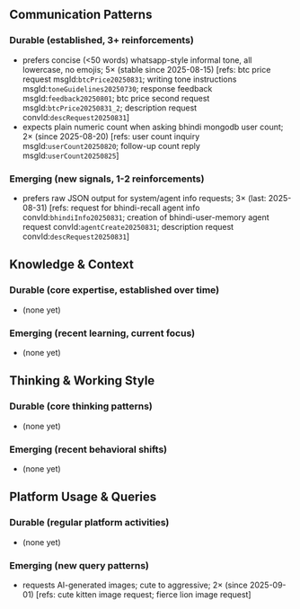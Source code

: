 ## Communication Patterns
### Durable (established, 3+ reinforcements)
- prefers concise (<50 words) whatsapp-style informal tone, all lowercase, no emojis; 5× (stable since 2025-08-15) [refs: btc price request msgId:`btcPrice20250831`; writing tone instructions msgId:`toneGuidelines20250730`; response feedback msgId:`feedback20250801`; btc price second request msgId:`btcPrice20250831_2`; description request convId:`descRequest20250831`]
- expects plain numeric count when asking bhindi mongodb user count; 2× (since 2025-08-20) [refs: user count inquiry msgId:`userCount20250820`; follow-up count reply msgId:`userCount20250825`]

### Emerging (new signals, 1-2 reinforcements)
- prefers raw JSON output for system/agent info requests; 3× (last: 2025-08-31) [refs: request for bhindi-recall agent info convId:`bhindiInfo20250831`; creation of bhindi-user-memory agent request convId:`agentCreate20250831`; description request convId:`descRequest20250831`]

## Knowledge & Context
### Durable (core expertise, established over time)
- (none yet)

### Emerging (recent learning, current focus)
- (none yet)

## Thinking & Working Style
### Durable (core thinking patterns)
- (none yet)

### Emerging (recent behavioral shifts)
- (none yet)

## Platform Usage & Queries
### Durable (regular platform activities)
- (none yet)

### Emerging (new query patterns)
- requests AI-generated images; cute to aggressive; 2× (since 2025-09-01) [refs: cute kitten image request; fierce lion image request]